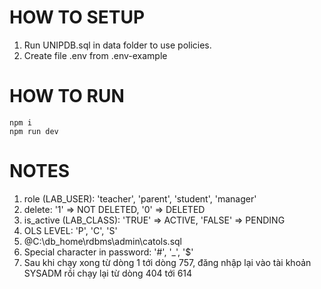 # HOW TO SETUP
1. Run UNIPDB.sql in data folder to use policies.
2. Create file .env from .env-example
# HOW TO RUN
```
npm i
npm run dev
```
# NOTES
1. role (LAB_USER): 'teacher', 'parent', 'student', 'manager'
2. delete: '1' => NOT DELETED, '0' => DELETED
3. is_active (LAB_CLASS): 'TRUE' => ACTIVE, 'FALSE' => PENDING
4. OLS LEVEL: 'P', 'C', 'S'
5. @C:\db_home\rdbms\admin\catols.sql
6. Special character in password: '#', '_', '$'
7. Sau khi chạy xong từ dòng 1 tới dòng 757, đăng nhập lại vào tài khoản SYSADM rồi chạy lại từ dòng 404 tới 614
